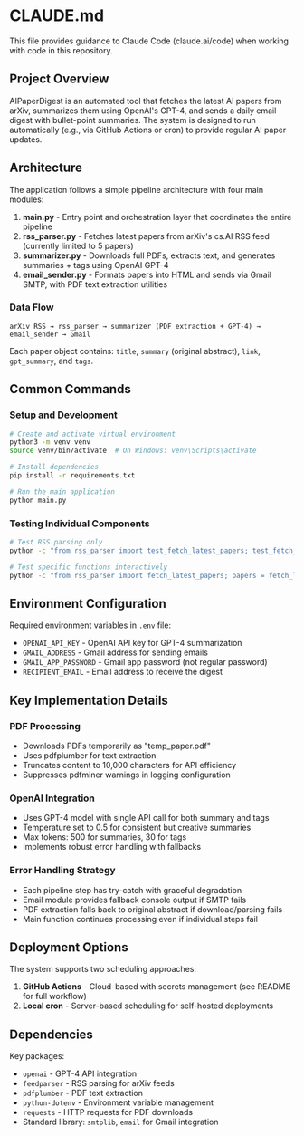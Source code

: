 # CLAUDE.md

This file provides guidance to Claude Code (claude.ai/code) when working with code in this repository.

## Project Overview

AIPaperDigest is an automated tool that fetches the latest AI papers from arXiv, summarizes them using OpenAI's GPT-4, and sends a daily email digest with bullet-point summaries. The system is designed to run automatically (e.g., via GitHub Actions or cron) to provide regular AI paper updates.

## Architecture

The application follows a simple pipeline architecture with four main modules:

1. **main.py** - Entry point and orchestration layer that coordinates the entire pipeline
2. **rss_parser.py** - Fetches latest papers from arXiv's cs.AI RSS feed (currently limited to 5 papers)
3. **summarizer.py** - Downloads full PDFs, extracts text, and generates summaries + tags using OpenAI GPT-4
4. **email_sender.py** - Formats papers into HTML and sends via Gmail SMTP, with PDF text extraction utilities

### Data Flow
```
arXiv RSS → rss_parser → summarizer (PDF extraction + GPT-4) → email_sender → Gmail
```

Each paper object contains: `title`, `summary` (original abstract), `link`, `gpt_summary`, and `tags`.

## Common Commands

### Setup and Development
```bash
# Create and activate virtual environment
python3 -m venv venv
source venv/bin/activate  # On Windows: venv\Scripts\activate

# Install dependencies
pip install -r requirements.txt

# Run the main application
python main.py
```

### Testing Individual Components
```bash
# Test RSS parsing only
python -c "from rss_parser import test_fetch_latest_papers; test_fetch_latest_papers()"

# Test specific functions interactively
python -c "from rss_parser import fetch_latest_papers; papers = fetch_latest_papers(); print(f'Found {len(papers)} papers')"
```

## Environment Configuration

Required environment variables in `.env` file:
- `OPENAI_API_KEY` - OpenAI API key for GPT-4 summarization
- `GMAIL_ADDRESS` - Gmail address for sending emails
- `GMAIL_APP_PASSWORD` - Gmail app password (not regular password)
- `RECIPIENT_EMAIL` - Email address to receive the digest

## Key Implementation Details

### PDF Processing
- Downloads PDFs temporarily as "temp_paper.pdf" 
- Uses pdfplumber for text extraction
- Truncates content to 10,000 characters for API efficiency
- Suppresses pdfminer warnings in logging configuration

### OpenAI Integration
- Uses GPT-4 model with single API call for both summary and tags
- Temperature set to 0.5 for consistent but creative summaries
- Max tokens: 500 for summaries, 30 for tags
- Implements robust error handling with fallbacks

### Error Handling Strategy
- Each pipeline step has try-catch with graceful degradation
- Email module provides fallback console output if SMTP fails
- PDF extraction falls back to original abstract if download/parsing fails
- Main function continues processing even if individual steps fail

## Deployment Options

The system supports two scheduling approaches:
1. **GitHub Actions** - Cloud-based with secrets management (see README for full workflow)
2. **Local cron** - Server-based scheduling for self-hosted deployments

## Dependencies

Key packages:
- `openai` - GPT-4 API integration
- `feedparser` - RSS parsing for arXiv feeds  
- `pdfplumber` - PDF text extraction
- `python-dotenv` - Environment variable management
- `requests` - HTTP requests for PDF downloads
- Standard library: `smtplib`, `email` for Gmail integration